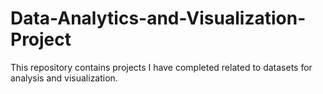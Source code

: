 # Data-Analytics-and-Visualization-Project
This repository contains projects I have completed related to datasets for analysis and visualization.
